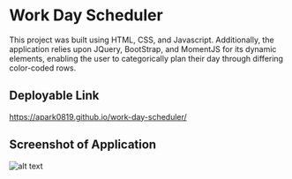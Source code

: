 # Work Day Scheduler
This project was built using HTML, CSS, and Javascript. Additionally, the application relies upon 
JQuery, BootStrap, and MomentJS for its dynamic elements, enabling the user to categorically plan their day
through differing color-coded rows.

## Deployable Link

https://apark0819.github.io/work-day-scheduler/

## Screenshot of Application
![alt text](https://github.com/apark0819/work-day-scheduler/blob/assets/)
## 